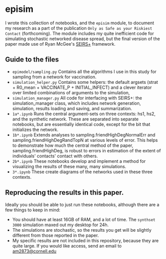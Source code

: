 # episim

I wrote this collection of notebooks, and the `episim` module, to document my research as a part of the publication `Only as Safe as your Riskiest Contact` (forthcoming).
The module includes my quite inefficient code for simulating stochastic networked disease spread, but the final version of the paper made use of Ryan McGee's [SEIRS+](https://github.com/ryansmcgee/seirsplus) framework.

## Guide to the files

+ `epimodel/sampling.py` Contains all the algorithms I use in this study for sampling from a network for vaccination.
+ `simulation_helper.py` Contains some helpers: the default argsets (strat + R0_mean + VACCINATE_P + INITIAL_INFECT) and a clever iterator over limited combinations of arguments to the simulation,
+ `simulation_manager.py` All code for interfacing with SEIRS+: the simulation_manager class, which includes network generation, simulation, results loading and saving, and summarization.
+ `1a*.ipynb` Runs the central argument-sets on three contexts: hs1, hs2, and the synthetic network. 
  These are separated into separate notebooks, but are essentially identical code, except for the bit that initializes the network.
+ `1b*.ipynb` Extends analyses to sampling.friendHighDegNormalErr and sampling.friendHighDegRandTopN at various levels of error.
  This helps to demonstrate how much the central method of the paper, sampling.friendHighDeg, is robust to errors in estimation of the extent of individuals' contacts' contact with others.
+ `2b*.ipynb` These notebooks develop and implement a method for visualizing the results of these many, many simulations.
+ `3*.ipynb` These create diagrams of the networks used in these three contexts.

## Reproducing the results in this paper.

Ideally you should be able to just run these notebooks, although there are a few things to keep in mind:

+ You should have at least 16GB of RAM, and a lot of time. The `synthset 3000` simulation maxed out my desktop for 24h.
+ The simulations are stochastic, so the results you get will be slightly different from those reported in the paper.
+ My specific results are not included in this repository, because they are quite large. If you would like access, send an email to am2873@cornell.edu